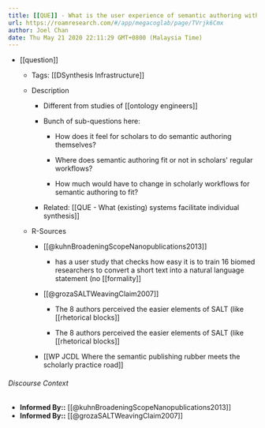 ```yaml
---
title: [[QUE]] - What is the user experience of semantic authoring within regular scholarly workflows?
url: https://roamresearch.com/#/app/megacoglab/page/TVrjk6Cmx
author: Joel Chan
date: Thu May 21 2020 22:11:29 GMT+0800 (Malaysia Time)
---
```


- [[question]]

    - Tags: [[DSynthesis Infrastructure]]

    - Description

        - Different from studies of [[ontology engineers]]

        - Bunch of sub-questions here:

            - How does it feel for scholars to do semantic authoring themselves?

            - Where does semantic authoring fit or not in scholars' regular workflows?

            - How much would have to change in scholarly workflows for semantic authoring to fit?

        - Related: [[QUE - What (existing) systems facilitate individual synthesis]]

    - R-Sources

        - [[@kuhnBroadeningScopeNanopublications2013]]

            - has a user study that checks how easy it is to train 16 biomed researchers to convert a short text into a natural language statement (no [[formality]]

        - [[@grozaSALTWeavingClaim2007]]

            - The 8 authors perceived the easier elements of SALT (like [[rhetorical blocks]]

            - The 8 authors perceived the easier elements of SALT (like [[rhetorical blocks]]

        - [[WP JCDL Where the semantic publishing rubber meets the scholarly practice road]]

###### Discourse Context

- **Informed By::** [[@kuhnBroadeningScopeNanopublications2013]]
- **Informed By::** [[@grozaSALTWeavingClaim2007]]
